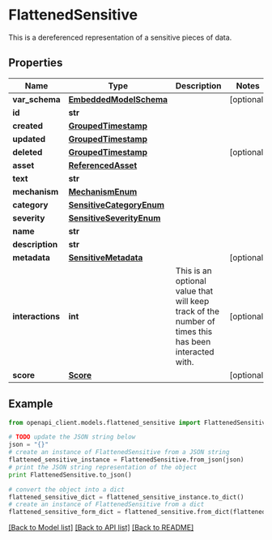 # FlattenedSensitive

This is a dereferenced representation of a sensitive pieces of data.

## Properties
Name | Type | Description | Notes
------------ | ------------- | ------------- | -------------
**var_schema** | [**EmbeddedModelSchema**](EmbeddedModelSchema.md) |  | [optional] 
**id** | **str** |  | 
**created** | [**GroupedTimestamp**](GroupedTimestamp.md) |  | 
**updated** | [**GroupedTimestamp**](GroupedTimestamp.md) |  | 
**deleted** | [**GroupedTimestamp**](GroupedTimestamp.md) |  | [optional] 
**asset** | [**ReferencedAsset**](ReferencedAsset.md) |  | 
**text** | **str** |  | 
**mechanism** | [**MechanismEnum**](MechanismEnum.md) |  | 
**category** | [**SensitiveCategoryEnum**](SensitiveCategoryEnum.md) |  | 
**severity** | [**SensitiveSeverityEnum**](SensitiveSeverityEnum.md) |  | 
**name** | **str** |  | 
**description** | **str** |  | 
**metadata** | [**SensitiveMetadata**](SensitiveMetadata.md) |  | [optional] 
**interactions** | **int** | This is an optional value that will keep track of the number of times this has been interacted with. | [optional] 
**score** | [**Score**](Score.md) |  | [optional] 

## Example

```python
from openapi_client.models.flattened_sensitive import FlattenedSensitive

# TODO update the JSON string below
json = "{}"
# create an instance of FlattenedSensitive from a JSON string
flattened_sensitive_instance = FlattenedSensitive.from_json(json)
# print the JSON string representation of the object
print FlattenedSensitive.to_json()

# convert the object into a dict
flattened_sensitive_dict = flattened_sensitive_instance.to_dict()
# create an instance of FlattenedSensitive from a dict
flattened_sensitive_form_dict = flattened_sensitive.from_dict(flattened_sensitive_dict)
```
[[Back to Model list]](../README.md#documentation-for-models) [[Back to API list]](../README.md#documentation-for-api-endpoints) [[Back to README]](../README.md)


